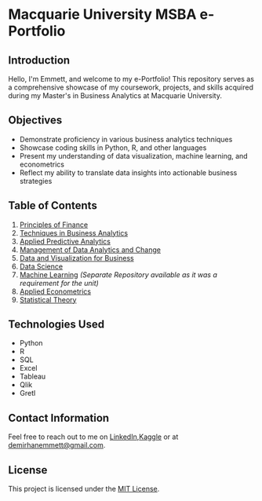 # Macquarie University MSBA e-Portfolio

## Introduction
Hello, I'm Emmett, and welcome to my e-Portfolio! This repository serves as a comprehensive showcase of my coursework, projects, and skills acquired during my Master's in Business Analytics at Macquarie University.

## Objectives
- Demonstrate proficiency in various business analytics techniques
- Showcase coding skills in Python, R, and other languages
- Present my understanding of data visualization, machine learning, and econometrics
- Reflect my ability to translate data insights into actionable business strategies

## Table of Contents
1. [Principles of Finance](./ACST6003_Principles_of_Finance/README.md)
2. [Techniques in Business Analytics](./BUSA8000_Techniques_in_Business_Analytics/README.md)
3. [Applied Predictive Analytics](https://github.com/YourUsername/Applied_Predictive_Analytics/README.md) 
4. [Management of Data Analytics and Change](./BUSA8030_Management_of_Data_Analytics_and_Change/README.md)
5. [Data and Visualization for Business](./BUSA8090_Data_and_Visualisation_for_Business/README.md)
6. [Data Science](./COMP2200_Data_Science/README.md)
7. [Machine Learning](./COMP8220_Machine_Learning/README.md)  *(Separate Repository available as it was a requirement for the unit)*
8. [Applied Econometrics](./ECON8040_Applied_Econometrics/README.md)
9. [Statistical Theory](./STAT8310_Statistical_Theory/README.md)

## Technologies Used
- Python
- R
- SQL
- Excel
- Tableau
- Qlik
- Gretl

## Contact Information
Feel free to reach out to me on [LinkedIn](https://www.linkedin.com/in/demirhanemmett/),[Kaggle](https://www.kaggle.com/emmettdemirhan/) or at [demirhanemmett@gmail.com](mailto:demirhanemmett@gmail.com).

## License
This project is licensed under the [MIT License](./LICENSE).
